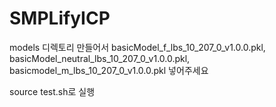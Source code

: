 # SMPLifyICP

models 디렉토리 만들어서
basicModel_f_lbs_10_207_0_v1.0.0.pkl,
basicModel_neutral_lbs_10_207_0_v1.0.0.pkl,
basicmodel_m_lbs_10_207_0_v1.0.0.pkl
넣어주세요

source test.sh로 실행
